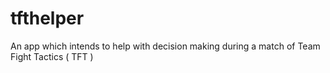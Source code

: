 # tfthelper
An app which intends to help with decision making during a match of Team Fight Tactics ( TFT )
